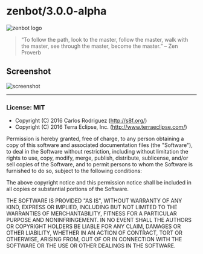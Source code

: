 # zenbot/3.0.0-alpha

![zenbot logo](https://raw.githubusercontent.com/carlos8f/zenbot/3.x/assets/zenbot_master.svg)

> “To follow the path, look to the master, follow the master, walk with the master, see through the master, become the master.”
> – Zen Proverb

## Screenshot

![screenshot](https://raw.githubusercontent.com/carlos8f/zenbot/3.x/assets/zenbot_web_ui.svg)

- - -

### License: MIT

- Copyright (C) 2016 Carlos Rodriguez (http://s8f.org/)
- Copyright (C) 2016 Terra Eclipse, Inc. (http://www.terraeclipse.com/)

Permission is hereby granted, free of charge, to any person obtaining a copy
of this software and associated documentation files (the &quot;Software&quot;), to deal
in the Software without restriction, including without limitation the rights
to use, copy, modify, merge, publish, distribute, sublicense, and/or sell
copies of the Software, and to permit persons to whom the Software is furnished
to do so, subject to the following conditions:

The above copyright notice and this permission notice shall be included in
all copies or substantial portions of the Software.

THE SOFTWARE IS PROVIDED &quot;AS IS&quot;, WITHOUT WARRANTY OF ANY KIND, EXPRESS OR
IMPLIED, INCLUDING BUT NOT LIMITED TO THE WARRANTIES OF MERCHANTABILITY,
FITNESS FOR A PARTICULAR PURPOSE AND NONINFRINGEMENT. IN NO EVENT SHALL THE
AUTHORS OR COPYRIGHT HOLDERS BE LIABLE FOR ANY CLAIM, DAMAGES OR OTHER
LIABILITY, WHETHER IN AN ACTION OF CONTRACT, TORT OR OTHERWISE, ARISING FROM,
OUT OF OR IN CONNECTION WITH THE SOFTWARE OR THE USE OR OTHER DEALINGS IN THE
SOFTWARE.

